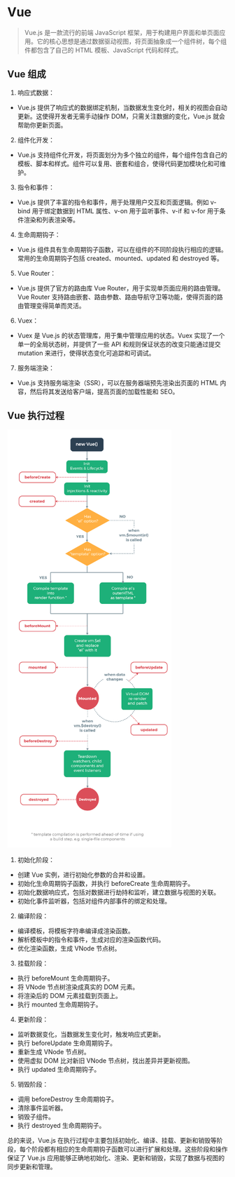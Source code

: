 # Vue

> Vue.js 是一款流行的前端 JavaScript 框架，用于构建用户界面和单页面应用。它的核心思想是通过数据驱动视图，将页面抽象成一个组件树，每个组件都包含了自己的 HTML 模板、JavaScript 代码和样式。

## Vue 组成

1. 响应式数据：
  - Vue.js 提供了响应式的数据绑定机制，当数据发生变化时，相关的视图会自动更新。这使得开发者无需手动操作 DOM，只需关注数据的变化，Vue.js 就会帮助你更新页面。
2. 组件化开发：
  - Vue.js 支持组件化开发，将页面划分为多个独立的组件，每个组件包含自己的模板、脚本和样式。组件可以复用、嵌套和组合，使得代码更加模块化和可维护。
3. 指令和事件：
  - Vue.js 提供了丰富的指令和事件，用于处理用户交互和页面逻辑。例如 v-bind 用于绑定数据到 HTML 属性、v-on 用于监听事件、v-if 和 v-for 用于条件渲染和列表渲染等。
4. 生命周期钩子：
  - Vue.js 组件具有生命周期钩子函数，可以在组件的不同阶段执行相应的逻辑。常用的生命周期钩子包括 created、mounted、updated 和 destroyed 等。
5. Vue Router：
  - Vue.js 提供了官方的路由库 Vue Router，用于实现单页面应用的路由管理。Vue Router 支持路由嵌套、路由参数、路由导航守卫等功能，使得页面的路由管理变得简单而灵活。
6. Vuex：
  - Vuex 是 Vue.js 的状态管理库，用于集中管理应用的状态。Vuex 实现了一个单一的全局状态树，并提供了一些 API 和规则保证状态的改变只能通过提交 mutation 来进行，使得状态变化可追踪和可调试。
7. 服务端渲染：
  - Vue.js 支持服务端渲染（SSR），可以在服务器端预先渲染出页面的 HTML 内容，然后将其发送给客户端，提高页面的加载性能和 SEO。

## Vue 执行过程

![Alt text](image.png)

1. 初始化阶段：
  - 创建 Vue 实例，进行初始化参数的合并和设置。
  - 初始化生命周期钩子函数，并执行 beforeCreate 生命周期钩子。
  - 初始化数据响应式，包括对数据进行劫持和监听，建立数据与视图的关联。
  - 初始化事件监听器，包括对组件内部事件的绑定和处理。

2. 编译阶段：
  - 编译模板，将模板字符串编译成渲染函数。
  - 解析模板中的指令和事件，生成对应的渲染函数代码。
  - 优化渲染函数，生成 VNode 节点树。

3. 挂载阶段：
  - 执行 beforeMount 生命周期钩子。
  - 将 VNode 节点树渲染成真实的 DOM 元素。
  - 将渲染后的 DOM 元素挂载到页面上。
  - 执行 mounted 生命周期钩子。

4. 更新阶段：
  - 监听数据变化，当数据发生变化时，触发响应式更新。
  - 执行 beforeUpdate 生命周期钩子。
  - 重新生成 VNode 节点树。
  - 使用虚拟 DOM 比对新旧 VNode 节点树，找出差异并更新视图。
  - 执行 updated 生命周期钩子。

5. 销毁阶段：
  - 调用 beforeDestroy 生命周期钩子。
  - 清除事件监听器。
  - 销毁子组件。
  - 执行 destroyed 生命周期钩子。

总的来说，Vue.js 在执行过程中主要包括初始化、编译、挂载、更新和销毁等阶段，每个阶段都有相应的生命周期钩子函数可以进行扩展和处理。这些阶段和操作保证了 Vue.js 应用能够正确地初始化、渲染、更新和销毁，实现了数据与视图的同步更新和管理。

